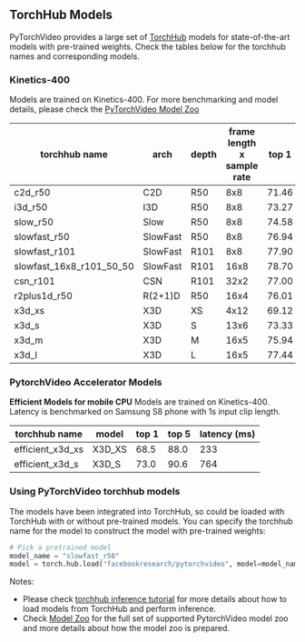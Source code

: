 ## TorchHub Models

PyTorchVideo provides a large set of [TorchHub](https://pytorch.org/hub/) models for state-of-the-art models with pre-trained weights. Check the tables below for the torchhub names and corresponding models.


### Kinetics-400

Models are trained on Kinetics-400. For more benchmarking and model details, please check the [PyTorchVideo Model Zoo](https://github.com/facebookresearch/pytorchvideo/blob/master/docs/source/model_zoo.md)

torchhub name            | arch     | depth | frame length x sample rate | top 1 | top 5 |
------------------------ | -------- | ----- | -------------------------- | ----- | ----- |
c2d_r50                  | C2D      | R50   | 8x8                        | 71.46 | 89.68 |
i3d_r50                  | I3D      | R50   | 8x8                        | 73.27 | 90.70 |
slow_r50                 | Slow     | R50   | 8x8                        | 74.58 | 91.63 |
slowfast_r50             | SlowFast | R50   | 8x8                        | 76.94 | 92.69 |
slowfast_r101            | SlowFast | R101  | 8x8                        | 77.90 | 93.27 |
slowfast_16x8_r101_50_50 | SlowFast | R101  | 16x8                       | 78.70 | 93.61 |
csn_r101                 | CSN      | R101  | 32x2                       | 77.00 | 92.90 |
r2plus1d_r50             | R(2+1)D  | R50   | 16x4                       | 76.01 | 92.23 |
x3d_xs                   | X3D      | XS    | 4x12                       | 69.12 | 88.63 |
x3d_s                    | X3D      | S     | 13x6                       | 73.33 | 91.27 |
x3d_m                    | X3D      | M     | 16x5                       | 75.94 | 92.72 |
x3d_l                    | X3D      | L     | 16x5                       | 77.44 | 93.31 |

### PytorchVideo Accelerator Models

**Efficient Models for mobile CPU**
Models are trained on Kinetics-400. Latency is benchmarked on Samsung S8 phone with 1s input clip length.

torchhub name    | model  | top 1 | top 5 | latency (ms) |
---------------- |--------|-------|-------|--------------|
efficient_x3d_xs | X3D_XS | 68.5  | 88.0  |          233 |
efficient_x3d_s  | X3D_S  | 73.0  | 90.6  |          764 |



### Using PyTorchVideo torchhub models
The models have been integrated into TorchHub, so could be loaded with TorchHub with or without pre-trained models. You can specify the torchhub name for the model to construct the model with pre-trained weights:

```Python
# Pick a pretrained model
model_name = "slowfast_r50"
model = torch.hub.load("facebookresearch/pytorchvideo", model=model_name, pretrained=True)
```

Notes:
* Please check [torchhub inference tutorial](https://pytorchvideo.org/docs/tutorial_torchhub_inference) for more details about how to load models from TorchHub and perform inference.
* Check [Model Zoo](https://github.com/facebookresearch/pytorchvideo/blob/master/docs/source/model_zoo.md) for the full set of supported PytorchVideo model zoo and more details about how the model zoo is prepared.
